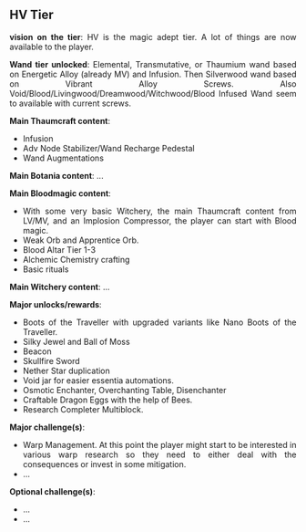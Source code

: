 ## HV Tier
<div align="justify">

**vision on the tier**:
HV is the magic adept tier. A lot of things are now available to the player.

**Wand tier unlocked**: Elemental, Transmutative, or Thaumium wand based on Energetic Alloy (already MV) and Infusion. Then Silverwood wand based on Vibrant Alloy Screws. Also Void/Blood/Livingwood/Dreamwood/Witchwood/Blood Infused Wand seem to available with current screws.

**Main Thaumcraft content**:
- Infusion
- Adv Node Stabilizer/Wand Recharge Pedestal
- Wand Augmentations

**Main Botania content**: ...

**Main Bloodmagic content**:
- With some very basic Witchery, the main Thaumcraft content from LV/MV, and an Implosion Compressor, the player can start with Blood magic.
- Weak Orb and Apprentice Orb.
- Blood Altar Tier 1-3
- Alchemic Chemistry crafting
- Basic rituals

**Main Witchery content**: ...

**Major unlocks/rewards**:
- Boots of the Traveller with upgraded variants like Nano Boots of the Traveller.
- Silky Jewel and Ball of Moss
- Beacon
- Skullfire Sword
- Nether Star duplication
- Void jar for easier essentia automations.
- Osmotic Enchanter, Overchanting Table, Disenchanter
- Craftable Dragon Eggs with the help of Bees.
- Research Completer Multiblock.

**Major challenge(s)**:
- Warp Management. At this point the player might start to be interested in various warp research so they need to either deal with the consequences or invest in some mitigation.
- ...

**Optional challenge(s)**:
- ...
- ...

</div>
